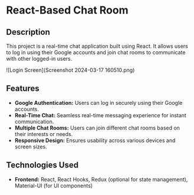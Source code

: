 # React-Based Chat Room

## Description
This project is a real-time chat application built using React. It allows users to log in using their Google accounts and join chat rooms to communicate with other logged-in users.

![Login Screen](Screenshot 2024-03-17 160510.png)

## Features
- **Google Authentication:** Users can log in securely using their Google accounts.
- **Real-Time Chat:** Seamless real-time messaging experience for instant communication.
- **Multiple Chat Rooms:** Users can join different chat rooms based on their interests or needs.
- **Responsive Design:** Ensures usability across various devices and screen sizes.

## Technologies Used
- **Frontend:** React, React Hooks, Redux (optional for state management), Material-UI (for UI components)
